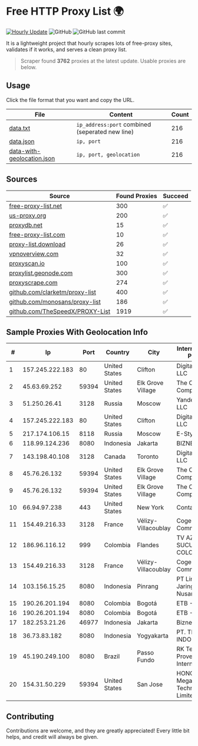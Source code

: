
# Free HTTP Proxy List 🌍

[![Hourly Update](https://github.com/mertguvencli/http-proxy-list/actions/workflows/main.yml/badge.svg?branch=main)](https://github.com/mertguvencli/http-proxy-list/actions/workflows/main.yml)
![GitHub](https://img.shields.io/github/license/mertguvencli/http-proxy-list)
![GitHub last commit](https://img.shields.io/github/last-commit/mertguvencli/http-proxy-list)

It is a lightweight project that hourly scrapes lots of free-proxy sites, validates if it works, and serves a clean proxy list.


> Scraper found **3762** proxies at the latest update. Usable proxies are below.

## Usage

Click the file format that you want and copy the URL.


|File|Content|Count|
|----|-------|-----|
|[data.txt](https://raw.githubusercontent.com/mertguvencli/http-proxy-list/main/proxy-list/data.txt)|`ip_address:port` combined (seperated new line)|216|
|[data.json](https://raw.githubusercontent.com/mertguvencli/http-proxy-list/main/proxy-list/data.json)|`ip, port`|216|
|[data-with-geolocation.json](https://raw.githubusercontent.com/mertguvencli/http-proxy-list/main/proxy-list/data-with-geolocation.json)|`ip, port, geolocation`|216|

## Sources

|Source|Found Proxies|Succeed|
|------|-------------|-------|
|[free-proxy-list.net](https://free-proxy-list.net)|300|✅|
|[us-proxy.org](https://www.us-proxy.org)|200|✅|
|[proxydb.net](http://proxydb.net)|15|✅|
|[free-proxy-list.com](https://free-proxy-list.com/?page=&port=&type%5B%5D=http&type%5B%5D=https&up_time=0&search=Search)|10|✅|
|[proxy-list.download](https://www.proxy-list.download/HTTP)|26|✅|
|[vpnoverview.com](https://vpnoverview.com/privacy/anonymous-browsing/free-proxy-servers)|32|✅|
|[proxyscan.io](https://www.proxyscan.io)|100|✅|
|[proxylist.geonode.com](https://proxylist.geonode.com/api/proxy-list?limit=300&page=1&sort_by=lastChecked&sort_type=desc&protocols=http,https)|300|✅|
|[proxyscrape.com](https://api.proxyscrape.com/v2/?request=displayproxies&protocol=http&timeout=10000&country=all&ssl=all&anonymity=all)|274|✅|
|[github.com/clarketm/proxy-list](https://raw.githubusercontent.com/clarketm/proxy-list/master/proxy-list-raw.txt)|400|✅|
|[github.com/monosans/proxy-list](https://raw.githubusercontent.com/monosans/proxy-list/main/proxies/http.txt)|186|✅|
|[github.com/TheSpeedX/PROXY-List](https://raw.githubusercontent.com/TheSpeedX/PROXY-List/master/http.txt)|1919|✅|


## Sample Proxies With Geolocation Info

|#|Ip|Port|Country|City|Internet Service Provider|
|-|--|----|-------|----|-------------------------|
|1|157.245.222.183|80|United States|Clifton|DigitalOcean, LLC|
|2|45.63.69.252|59394|United States|Elk Grove Village|The Constant Company|
|3|51.250.26.41|3128|Russia|Moscow|Yandex.Cloud LLC|
|4|157.245.222.183|80|United States|Clifton|DigitalOcean, LLC|
|5|217.174.106.15|8118|Russia|Moscow|E-Style ISP|
|6|118.99.124.236|8080|Indonesia|Jakarta|BIZNET|
|7|143.198.40.108|3128|Canada|Toronto|DigitalOcean, LLC|
|8|45.76.26.132|59394|United States|Elk Grove Village|The Constant Company|
|9|45.76.26.132|59394|United States|Elk Grove Village|The Constant Company|
|10|66.94.97.238|443|United States|New York|Contabo Inc.|
|11|154.49.216.33|3128|France|Vélizy-Villacoublay|Cogent Communications|
|12|186.96.116.12|999|Colombia|Flandes|TV AZTECA SUCURSAL COLOMBIA|
|13|154.49.216.33|3128|France|Vélizy-Villacoublay|Cogent Communications|
|14|103.156.15.25|8080|Indonesia|Pinrang|PT Lintas Jaringan Nusantara|
|15|190.26.201.194|8080|Colombia|Bogotá|ETB - Colombia|
|16|190.26.201.194|8080|Colombia|Bogotá|ETB - Colombia|
|17|182.253.21.26|46977|Indonesia|Jakarta|Biznet Networks|
|18|36.73.83.182|8080|Indonesia|Yogyakarta|PT. TELKOM INDONESIA|
|19|45.190.249.100|8080|Brazil|Passo Fundo|RK Telecom Provedor Internet LTDA|
|20|154.31.50.229|59394|United States|San Jose|HONG KONG Megalayer Technology Co., Limited|



## Contributing

Contributions are welcome, and they are greatly appreciated! Every
little bit helps, and credit will always be given.

